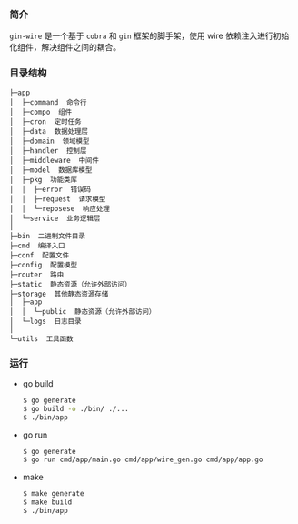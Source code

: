 ### 简介

`gin-wire` 是一个基于 `cobra` 和 `gin` 框架的脚手架，使用 wire 依赖注入进行初始化组件，解决组件之间的耦合。

### 目录结构
```
├─app
│  ├─command  命令行
│  ├─compo  组件
│  ├─cron  定时任务
│  ├─data  数据处理层
│  ├─domain  领域模型
│  ├─handler  控制层
│  ├─middleware  中间件
│  ├─model  数据库模型
│  ├─pkg  功能类库
│  │  ├─error  错误码
│  │  ├─request  请求模型
│  │  └─reposese  响应处理
│  └─service  业务逻辑层
│ 
├─bin  二进制文件目录
├─cmd  编译入口
├─conf  配置文件
├─config  配置模型
├─router  路由
├─static  静态资源（允许外部访问）
├─storage  其他静态资源存储
│  ├─app
│  │  └─public  静态资源（允许外部访问）
│  └─logs  日志目录
│ 
└─utils  工具函数
```

### 运行

- go build

  ```sh
  $ go generate
  $ go build -o ./bin/ ./...
  $ ./bin/app
  ```

- go run

  ```sh
  $ go generate
  $ go run cmd/app/main.go cmd/app/wire_gen.go cmd/app/app.go
  ```

- make

  ```sh
  $ make generate
  $ make build
  $ ./bin/app
  ```

  